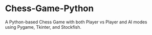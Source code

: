 # Chess-Game-Python
A Python-based Chess Game with both Player vs Player and AI modes using Pygame, Tkinter, and Stockfish.
